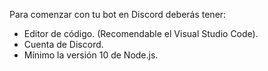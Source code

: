 Para comenzar con tu bot en Discord deberás tener:

- Editor de código. (Recomendable el Visual Studio Code).
- Cuenta de Discord.
- Mínimo la versión 10 de Node.js.
